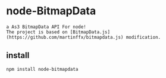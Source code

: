 # node-BitmapData
    a As3 BitmapData API For node!
    The project is based on [BitmapData.js](https://github.com/martinffx/bitmapdata.js) modification.
## install
    npm install node-bitmapdata
